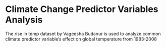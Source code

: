 # Climate Change Predictor Variables Analysis
The rise in temp dataset by Vageesha Budanur is used to analyze common climate predictor variable’s effect on global temperature from 1983-2008
